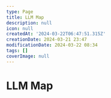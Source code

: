 ```yaml
---
type: Page
title: LLM Map
description: null
icon: null
createdAt: '2024-03-22T06:47:51.315Z'
creationDate: 2024-03-21 23:47
modificationDate: 2024-03-22 08:34
tags: []
coverImage: null
---
```


# LLM Map



